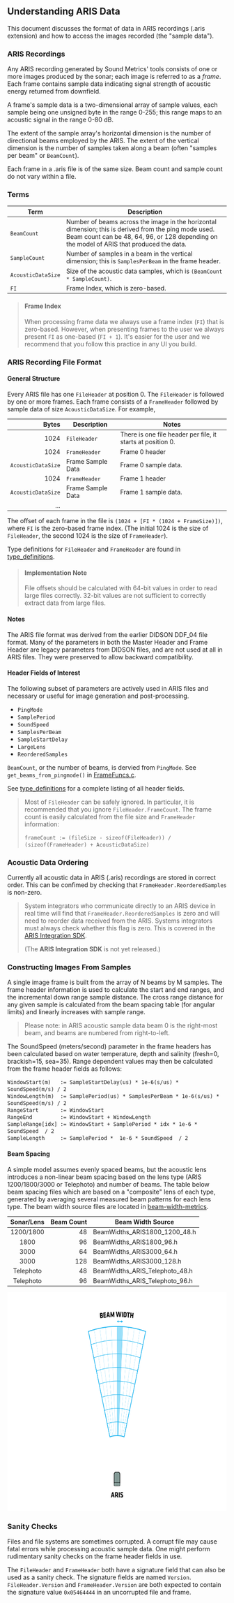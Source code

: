 ## Understanding ARIS Data

This document discusses the format of data in ARIS recordings (.aris extension) and how to
access the images recorded (the "sample data").

### ARIS Recordings

Any ARIS recording generated by Sound Metrics' tools consists of one or
more images produced by the sonar; each image is referred to as a *frame*. Each
frame contains sample data indicating signal strength of acoustic energy
returned from downfield.

A frame's sample data is a two-dimensional array of sample values,
each sample being one unsigned byte in the range 0-255; this range maps
to an acoustic signal in the range 0-80 dB.

The extent of the sample array's horizontal dimension is the number of
directional beams employed by the ARIS.
The extent of the vertical dimension is the number of samples
taken along a beam (often "samples per beam" or `BeamCount`).

Each frame in a .aris file is of the same size. Beam count and sample count
do not vary within a file.

### Terms

| Term | Description |
| ----- | ----- |
| `BeamCount`  | Number of beams across the image in the horizontal dimension; this is derived from the ping mode used. Beam count can be 48, 64, 96, or 128 depending on the model of ARIS that produced the data. |
| `SampleCount`| Number of samples in a beam in the vertical dimension; this is `SamplesPerBeam` in the frame header.
| `AcousticDataSize`  | Size of the acoustic data samples, which is `(BeamCount * SampleCount)`. |
| `FI` | Frame Index, which is zero-based.

> #### Frame Index
> When processing frame data we always use a frame index (`FI`) that is zero-based.
> However, when presenting frames to the user we always present `FI` as one-based
> (`FI + 1`).
> It's easier for the user and we recommend that you follow this practice in any UI
> you build.  

### ARIS Recording File Format

#### General Structure

Every ARIS file has one `FileHeader` at position 0.
The `FileHeader` is followed by one or more frames.
Each frame consists of a `FrameHeader` followed by sample
data of size `AcousticDataSize`. For example,

| Bytes | Description | Notes |
| -----: | ----- | ----- |
| 1024 | `FileHeader` | There is one file header per file, it starts at position 0. |
| 1024 | `FrameHeader` | Frame 0 header |
| `AcousticDataSize` | Frame Sample Data | Frame 0 sample data.
| 1024 | `FrameHeader` | Frame 1 header |
| `AcousticDataSize` | Frame Sample Data | Frame 1 sample data.
| ... | | | |

The offset of each frame in the file is
`(1024 + [FI * (1024 + FrameSize)])`,
where `FI` is the zero-based frame index.
(The initial 1024 is the size of `FileHeader`,
the second 1024 is the size of `FrameHeader`). 

Type definitions for `FileHeader` and `FrameHeader` are found in
[type_definitions](https://github.com/SoundMetrics/aris-file-sdk/tree/master/type_definitions).

> #### Implementation Note
> File offsets should be calculated with 64-bit values 
in order to read large files correctly. 32-bit values are not
sufficient to correctly extract data from large files.

#### Notes

The ARIS file format was derived from the earlier DIDSON DDF_04 
file format. 
Many of the parameters in both the Master Header and Frame Header 
are legacy parameters from DIDSON files, and are not used at all 
in ARIS files. 
They were preserved to allow backward compatibility. 

#### Header Fields of Interest

The following subset of parameters are actively used in ARIS files 
and necessary or useful for image generation and post-processing.

* `PingMode`
* `SamplePeriod`
* `SoundSpeed`
* `SamplesPerBeam`
* `SampleStartDelay`
* `LargeLens`
* `ReorderedSamples`

`BeamCount`, or the number of beams, is dervied from `PingMode`.
See `get_beams_from_pingmode()` in
[FrameFuncs.c](https://github.com/SoundMetrics/aris-file-sdk/blob/master/common-code/FrameFuncs.c).

See
[type_definitions](https://github.com/SoundMetrics/aris-file-sdk/tree/master/type_definitions)
for a complete
listing of all header fields.

> Most of `FileHeader` can be safely ignored. In particular, it is recommended that you
> ignore `FileHeader.FrameCount`. The frame count is easily calculated from the file
> size and `FrameHeader` information:
> ```
> frameCount := (fileSize - sizeof(FileHeader)) / (sizeof(FrameHeader) + AcousticDataSize)
> ```

### Acoustic Data Ordering

Currently all acoustic data in ARIS (.aris) recordings
are stored in correct order.
This can be confimed by checking that `FrameHeader.ReorderedSamples`
is non-zero.

> System integrators who communicate directly to an ARIS device
> in real time will find that `FrameHeader.ReorderedSamples`
> is zero and will need to reorder data received from the
> ARIS. Systems integrators must always check whether this flag
> is zero. This is covered in the
> [ARIS Integration SDK](https://github.com/SoundMetrics/aris-integration-sdk).
>
> (The **ARIS Integration SDK** is not yet released.)

### Constructing Images From Samples

A single image frame is built from the array of N beams by M samples.
The frame header information is used to calculate the start and end
ranges, and the incremental down range sample distance.
The cross range distance for any given sample is calculated from the
beam spacing table (for angular limits) and linearly increases with
sample range.

> Please note: in ARIS acoustic sample data beam 0 is the right-most
> beam, and beams are numbered from right-to-left.

The SoundSpeed (meters/second) parameter in the frame headers has been
calculated based on water temperature, depth and salinity
(fresh=0, brackish=15, sea=35).
Range dependent values may then be calculated from the frame header
fields as follows:

```
WindowStart(m)   := SampleStartDelay(us) * 1e-6(s/us) * SoundSpeed(m/s) / 2
WindowLength(m)  := SamplePeriod(us) * SamplesPerBeam * 1e-6(s/us) * SoundSpeed(m/s) / 2
RangeStart       := WindowStart
RangeEnd         := WindowStart + WindowLength
SampleRange[idx] := WindowStart + SamplePeriod * idx * 1e-6 * SoundSpeed  / 2
SampleLength     := SamplePeriod *  1e-6 * SoundSpeed  / 2
```

#### Beam Spacing

A simple model assumes evenly spaced beams, but the acoustic lens
introduces a non-linear beam spacing based on the lens type
(ARIS 1200/1800/3000 or Telephoto) and number of beams.
The table below beam spacing files which are based on a
"composite" lens of each type, generated by averaging several
measured beam patterns for each lens type. The beam width source files
are located in
[beam-width-metrics](https://github.com/SoundMetrics/aris-file-sdk/tree/master/beam-width-metrics).

| Sonar/Lens | Beam Count | Beam Width Source |
| :-----:   | -----: | ----- |
| 1200/1800 | 48  | BeamWidths_ARIS1800_1200_48.h |
| 1800      | 96  | BeamWidths_ARIS1800_96.h |
| 3000      | 64  | BeamWidths_ARIS3000_64.h |
| 3000      | 128 | BeamWidths_ARIS3000_128.h |
| Telephoto | 48  | BeamWidths_ARIS_Telephoto_48.h |
| Telephoto | 96  | BeamWidths_ARIS_Telephoto_96.h |

<img src="SDK Illustrations_2.png" height="500" alt="Illustration of Beam Width">

### Sanity Checks

Files and file systems are sometimes corrupted. A corrupt file may cause fatal errors
while processing acoustic sample data. One might perform rudimentary sanity checks on
the frame header fields in use.

The `FileHeader` and `FrameHeader` both have a signature field that can also be used as a
sanity check. The signature fields are named `Version`.
`FileHeader.Version` and `FrameHeader.Version` are both expected to contain the
signature value `0x05464444` in an uncorrupted file and frame.
